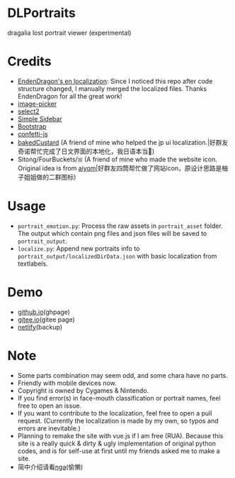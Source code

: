# DLPortraits
dragalia lost portrait viewer (experimental)
# Credits
- [EndenDragon's en localization](https://github.com/EndenDragon/DLPortraits): Since I noticed this repo after code structure changed, I manually merged the localized files. Thanks EndenDragon for all the great work!
- [image-picker](https://github.com/rvera/image-picker)
- [select2](https://github.com/select2/select2)
- [Simple Sidebar](https://startbootstrap.com/templates/simple-sidebar/)
- [Bootstrap](https://getbootstrap.com/)
- [confetti-js](https://github.com/Agezao/confetti-js)
- [bakedCustard](https://github.com/bakedCustard) (A friend of mine who helped the jp ui localization.|好群友奇诺帮忙完成了日文界面的本地化，我日语本当🔨)
- Sitong/FourBuckets/🀜 (A friend of mine who made the website icon. Original idea is from [aiyom](https://nga.178.com/nuke.php?func=ucp&uid=17846713)|好群友四筒帮忙做了网站icon，原设计思路是柚子姐姐做的二群图标)
# Usage
- `portrait_emotion.py`: Process the raw assets in `portrait_asset` folder. The output which contain png files and json files will be saved to `portrait_output`.
- `localize.py`: Append new portraits info to `portrait_output/localizedDirData.json` with basic localization from textlabels.
# Demo
- [github.io](https://sh0wer1ee.github.io/DLPortraits)(ghpage)
- [gitee.io](https://sh0wer1ee.gitee.io/DLPortraits)(gitee page)
- [netlify](https://dlportraits.netlify.app)(backup)
# Note
- Some parts combination may seem odd, and some chara have no parts.
- Friendly with mobile devices now.
- Copyright is owned by Cygames & Nintendo.
- If you find error(s) in face-mouth classification or portrait names, feel free to open an issue.
- If you want to contribute to the localization, feel free to open a pull request. (Currently the localization is made by my own, so typos and errors are inevitable.)
- Planning to remake the site with vue.js if I am free (RUA). Because this site is a really quick & dirty & ugly implementation of original python codes, and is for self-use at first until my friends asked me to make a site.
- 简中介绍请看[nga](https://nga.178.com/read.php?tid=22913469)(偷懒)